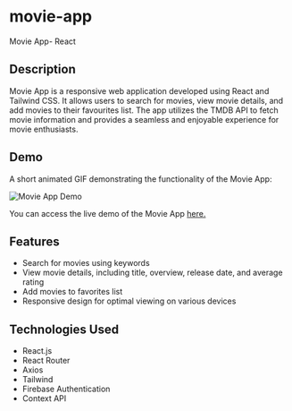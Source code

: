 # movie-app
Movie App- React

## Description
Movie App is a responsive web application developed using React and Tailwind CSS. It allows users to search for movies, view movie details, and add movies to their favourites list. The app utilizes the TMDB API to fetch movie information and provides a seamless and enjoyable experience for movie enthusiasts.

## Demo
A short animated GIF demonstrating the functionality of the Movie App:

![Movie App Demo](https://github.com/busratok/movie-app/blob/main/movie-app.gif)

You can access the live demo of the Movie App [here.](https://movie-app-59e841.netlify.app/)

## Features
- Search for movies using keywords
- View movie details, including title, overview, release date, and average rating
- Add movies to favorites list
- Responsive design for optimal viewing on various devices

## Technologies Used
- React.js
- React Router
- Axios
- Tailwind
- Firebase Authentication
- Context API

  
